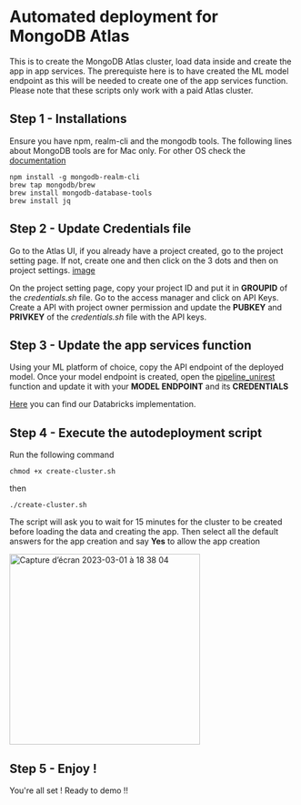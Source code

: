 # Automated deployment for MongoDB Atlas

This is to create the MongoDB Atlas cluster, load data inside and create the app in app services.
The prerequiste here is to have created the ML model endpoint as this will be needed to create one of the app services function.
Please note that these scripts only work with a paid Atlas cluster.

## Step 1 - Installations

Ensure you have npm, realm-cli and the mongodb tools.
The following lines about MongoDB tools are for Mac only. For other OS check the [documentation](https://www.mongodb.com/docs/database-tools/installation/installation/) 

```
npm install -g mongodb-realm-cli
brew tap mongodb/brew
brew install mongodb-database-tools
brew install jq
```

## Step 2 - Update Credentials file

Go to the Atlas UI, if you already have a project created, go to the project setting page. If not, create one and then click on the 3 dots and then on project settings.
[image](images/prj)

On the project setting page, copy your project ID and put it in **GROUPID** of the *credentials.sh* file.
Go to the access manager and click on API Keys.
Create a API with project owner permission and update the **PUBKEY** and **PRIVKEY** of the *credentials.sh* file with the API keys.

## Step 3 - Update the app services function

Using your ML platform of choice, copy the API endpoint of the deployed model. Once your model endpoint is created, open the [pipeline_unirest](insuranceDemoApp/functions/pipeline_unirest.js) function and update it with your **MODEL ENDPOINT** and its **CREDENTIALS**

[Here](https://github.com/mongodb-industry-solutions/Digital-Underwriting-Usage-Based-Insurance/edit/main/src/DatabricksConfiguration.md) you can find our Databricks implementation.


## Step 4 - Execute the autodeployment script

Run the following command

```
chmod +x create-cluster.sh
```
then 

```
./create-cluster.sh
```
The script will ask you to wait for 15 minutes for the cluster to be created before loading the data and creating the app. 
Then select all the default answers for the app creation and say **Yes** to allow the app creation

<img width="335" alt="Capture d’écran 2023-03-01 à 18 38 04" src="https://user-images.githubusercontent.com/33204364/222218559-42530fb3-0f3f-42bd-85fd-585820ebc603.png">

## Step 5 - Enjoy !

You're all set ! Ready to demo !!


